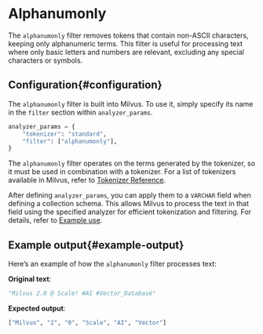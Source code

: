 # Alphanumonly​

The `alphanumonly` filter removes tokens that contain non-ASCII characters, keeping only alphanumeric terms. This filter is useful for processing text where only basic letters and numbers are relevant, excluding any special characters or symbols.​

## Configuration​{#configuration​}

The `alphanumonly` filter is built into Milvus. To use it, simply specify its name in the `filter` section within `analyzer_params`.​

```Python
analyzer_params = {​
    "tokenizer": "standard",​
    "filter": ["alphanumonly"],​
}​

```

The `alphanumonly` filter operates on the terms generated by the tokenizer, so it must be used in combination with a tokenizer. For a list of tokenizers available in Milvus, refer to [​Tokenizer Reference](https://zilliverse.feishu.cn/wiki/Zu6vw6Aifi1gvNkqqO5cDjmtngh).​

After defining `analyzer_params`, you can apply them to a `VARCHAR` field when defining a collection schema. This allows Milvus to process the text in that field using the specified analyzer for efficient tokenization and filtering. For details, refer to [Example use](https://zilliverse.feishu.cn/wiki/H8MVwnjdgihp0hkRHHKcjBe9n5e#share-I38Md0nO2o1lw2xifGzccPpWncd).​

## Example output​{#example-output​}

Here’s an example of how the `alphanumonly` filter processes text:​

**Original text**:​

```Python
"Milvus 2.0 @ Scale! #AI #Vector_Databasé"​

```

**Expected output**:​

```Python
["Milvus", "2", "0", "Scale", "AI", "Vector"]​

```